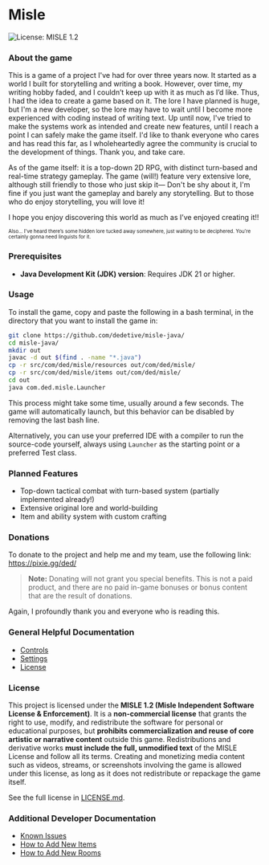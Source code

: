 # Misle

![License: MISLE 1.2](https://img.shields.io/badge/license-MISLE%201.2-blueviolet)

### About the game

This is a game of a project I've had for over three years now. It started as a world I built for storytelling and writing a book. However, over time, my writing hobby faded, and I couldn’t keep up with it as much as I’d like. Thus, I had the idea to create a game based on it. The lore I have planned is huge, but I'm a new developer, so the lore may have to wait until I become more experienced with coding instead of writing text. Up until now, I've tried to make the systems work as intended and create new features, until I reach a point I can safely make the game itself. I'd like to thank everyone who cares and has read this far, as I wholeheartedly agree the community is crucial to the development of things. Thank you, and take care.

As of the game itself: it is a top-down 2D RPG, with distinct turn-based and real-time strategy gameplay. The game (will!) feature very extensive lore, although still friendly to those who just skip it— Don't be shy about it, I'm fine if you just want the gameplay and barely any storytelling. But to those who do enjoy storytelling, you will love it!

I hope you enjoy discovering this world as much as I’ve enjoyed creating it!!

<sup><sub> Also... I've heard there’s some hidden lore tucked away somewhere, just waiting to be deciphered. You're certainly gonna need linguists for it. </sub></sup>

### Prerequisites

- **Java Development Kit (JDK) version**: Requires JDK 21 or higher.

### Usage

To install the game, copy and paste the following in a bash terminal, in the directory that you want to install the game in:

```bash
git clone https://github.com/dedetive/misle-java/
cd misle-java/
mkdir out
javac -d out $(find . -name "*.java")
cp -r src/com/ded/misle/resources out/com/ded/misle/
cp -r src/com/ded/misle/items out/com/ded/misle/
cd out
java com.ded.misle.Launcher
```

This process might take some time, usually around a few seconds. The game will automatically launch, but this behavior can be disabled by removing the last bash line.

Alternatively, you can use your preferred IDE with a compiler to run the source-code yourself, always using `Launcher` as the starting point or a preferred Test class.

### Planned Features
- Top-down tactical combat with turn-based system (partially implemented already!)
- Extensive original lore and world-building
- Item and ability system with custom crafting

### Donations

To donate to the project and help me and my team, use the following link:
https://pixie.gg/ded/

> **Note:** Donating will not grant you special benefits. This is not a paid product, and there are no paid in-game bonuses or bonus content that are the result of donations.

Again, I profoundly thank you and everyone who is reading this.

### General Helpful Documentation

- [Controls](docs/controls.md)
- [Settings](docs/settings.md)
- [License](LICENSE.md)

### License

This project is licensed under the **MISLE 1.2 (Misle Independent Software License & Enforcement)**.
It is a **non-commercial license** that grants the right to use, modify, and redistribute the software for personal or educational purposes, but **prohibits commercialization and reuse of core artistic or narrative content** outside this game.
Redistributions and derivative works **must include the full, unmodified text** of the MISLE License and follow all its terms.
Creating and monetizing media content such as videos, streams, or screenshots involving the game is allowed under this license, as long as it does not redistribute or repackage the game itself.

See the full license in [LICENSE.md](LICENSE.md).

### Additional Developer Documentation
- [Known Issues](docs/known_issues.md)
- [How to Add New Items](docs/adding_items.md)
- [How to Add New Rooms](docs/adding_rooms.md)
